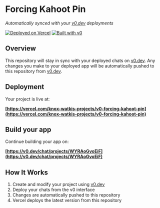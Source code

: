# Forcing Kahoot Pin

*Automatically synced with your [v0.dev](https://v0.dev) deployments*

[![Deployed on Vercel](https://img.shields.io/badge/Deployed%20on-Vercel-black?style=for-the-badge&logo=vercel)](https://vercel.com/knox-watkis-projects/v0-forcing-kahoot-pin)
[![Built with v0](https://img.shields.io/badge/Built%20with-v0.dev-black?style=for-the-badge)](https://v0.dev/chat/projects/WYRAoGvoEiF)

## Overview

This repository will stay in sync with your deployed chats on [v0.dev](https://v0.dev).
Any changes you make to your deployed app will be automatically pushed to this repository from [v0.dev](https://v0.dev).

## Deployment

Your project is live at:

**[https://vercel.com/knox-watkis-projects/v0-forcing-kahoot-pin](https://vercel.com/knox-watkis-projects/v0-forcing-kahoot-pin)**

## Build your app

Continue building your app on:

**[https://v0.dev/chat/projects/WYRAoGvoEiF](https://v0.dev/chat/projects/WYRAoGvoEiF)**

## How It Works

1. Create and modify your project using [v0.dev](https://v0.dev)
2. Deploy your chats from the v0 interface
3. Changes are automatically pushed to this repository
4. Vercel deploys the latest version from this repository